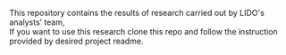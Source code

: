 This repository contains the results of research carried out by LIDO's analysts’ team,   
If you want to use this research clone this repo and follow the instruction provided by desired project readme.
